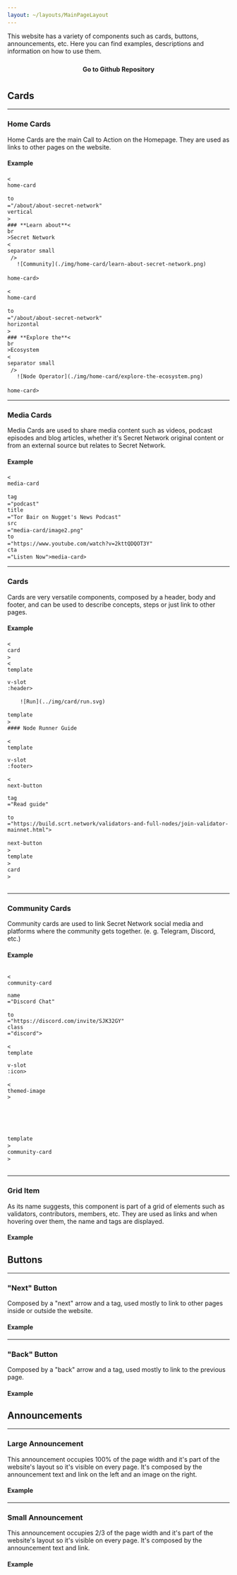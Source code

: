 ```yaml
---
layout: ~/layouts/MainPageLayout
---
```


<template v-slot:title>

## Secret Website Documentation

</template>

<slim-column class="description">

This website has a variety of components such as cards, buttons, announcements, etc. Here you can find examples, descriptions and information on how to use them.

<a class="white-button" href="https://github.com/SecretFoundation/SecretWebsite">Go to Github Repository</a>

</slim-column>

<slim-column>

## Cards

<hr>

### Home Cards

Home Cards are the main Call to Action on the Homepage. They are used as links to other pages on the website.

<themed-image>

<g-image light light-colored src="../src/assets/vertical_card_light.png" class="width__455px"></g-image>

<g-image dark dark-colored src="../src/assets/vertical_card_dark.png" class="width__455px"></g-image>

</themed-image>

<themed-image>

<g-image light light-colored src="../src/assets/horizontal_card_light.png"></g-image>

<g-image dark dark-colored src="../src/assets/horizontal_card_dark.png"></g-image>

</themed-image>

#### Example

<pre>
<code><<div class="hot-pink">home-card</div> <div class="purple">to</div>="/about/about-secret-network" <div class="purple">vertical</div>><div>### **Learn about**<<div class="br">br</div>>Secret Network</div><<div class="hot-pink">separator small</div> />
<div>   ![Community](./img/home-card/learn-about-secret-network.png)</div>
</<div class="hot-pink">home-card</div>></code>
</pre>

<pre>
<code><<div class="hot-pink">home-card</div> <div class="purple">to</div>="/about/about-secret-network" <div class="purple">horizontal</div>><div>### **Explore the**<<div class="br">br</div>>Ecosystem</div><<div class="hot-pink">separator small</div> />
<div>   ![Node Operator](./img/home-card/explore-the-ecosystem.png)</div>
</<div class="hot-pink">home-card</div>></code>
</pre>

<!--themed-image>

<g-image light light-colored src="../src/assets/codeblocks/vertical_card_light.png"></g-image>

<g-image dark dark-colored src="../src/assets/codeblocks/vertical_card_dark.png"></g-image>

</themed-image>

<themed-image>

<g-image light light-colored src="../src/assets/codeblocks/horizontal_card_light.png"></g-image>

<g-image dark dark-colored src="../src/assets/codeblocks/horizontal_card_dark.png"></g-image>

</themed-image-->

<hr>

### Media Cards

Media Cards are used to share media content such as videos, podcast episodes and blog articles, whether it's Secret Network original content or from an external source but relates to Secret Network.

<themed-image>

<g-image light light-colored src="../src/assets/media_card_light.png" class="width__490px"></g-image>

<g-image dark dark-colored src="../src/assets/media_card_dark.png" class="width__490px"></g-image>

</themed-image>

#### Example

<pre>
<code><<div class="hot-pink">media-card</div>&nbsp;<div class="purple">tag</div>="podcast" <div class="purple">title</div>="Tor Bair on Nugget's News Podcast" <div class="purple">src</div>="media-card/image2.png" <div class="purple">to</div>="https://www.youtube.com/watch?v=2kttQDQOT3Y" <div class="purple">cta</div>="Listen Now"></<div class="hot-pink">media-card</div>></code>
</pre>

<!--themed-image>

<g-image light light-colored src="../src/assets/codeblocks/media_card_light.png"></g-image>

<g-image dark dark-colored src="../src/assets/codeblocks/media_card_dark.png"></g-image>

</themed-image-->

<hr>

### Cards

Cards are very versatile components, composed by a header, body and footer, and can be used to describe concepts, steps or just link to other pages.

<themed-image>

<g-image light light-colored src="../src/assets/cards_light.png" class="width__570px"></g-image>

<g-image dark dark-colored src="../src/assets/cards_dark.png" class="width__570px"></g-image>

</themed-image>

#### Example

<pre>
<code><<div class="hot-pink">card</div>>
<div><<div class="hot-pink">template</div> <div class="purple">v-slot</div>:header></div>
<div>    ![Run](../img/card/run.svg)</div>
<div></<div class="hot-pink">template</div>></div>
<div>#### Node Runner Guide</div>
<div><<div class="hot-pink">template</div> <div class="purple">v-slot</div>:footer></div>
<div><<div class="hot-pink">next-button</div> <div class="purple">tag</div>="Read guide"</div>
<div><div class="purple">to</div>="https://build.scrt.network/validators-and-full-nodes/join-validator-mainnet.html"></div>
<div></<div class="hot-pink">next-button</div>></div>
<div></<div class="hot-pink">template</div>></div>
<div></<div class="hot-pink">card</div>></div>
</code>
</pre>


<!--themed-image>

<g-image light light-colored src="../src/assets/codeblocks/card_light.png"></g-image>

<g-image dark dark-colored src="../src/assets/codeblocks/card_dark.png"></g-image>

</themed-image-->

<hr>

### Community Cards

Community cards are used to link Secret Network social media and platforms where the community gets together. (e. g. Telegram, Discord, etc.)

<themed-image>

<g-image light light-colored src="../src/assets/community_card_light.png" class="width__455px"></g-image>

<g-image dark dark-colored src="../src/assets/community_card_dark.png" class="width__455px"></g-image>

</themed-image>

#### Example

<pre>
<code>
<div><<div class="hot-pink">community-card</div> <div class="purple">name</div>="Discord Chat"</div>
<div><div class="purple">to</div>="https://discord.com/invite/SJK32GY" <div class="purple">class</div>="discord"></div>
<div><<div class="hot-pink">template</div> <div class="purple">v-slot</div>:icon></div>
<div><<div class="hot-pink">themed-image</div>></div>
<!--div><<div class="hot-pink">g-image</div><div class="purple"> light light-colored</div></div>
<div><div class="purple">src</div>="./img/community-card/discord-black.svg"></<div class="hot-pink">g-image</div>></div-->
<!--div><<div class="hot-pink">g-image</div>&nbsp;<div class="purple">dark dark-colored</div></div-->
<!--div><div class="purple">src</div>    ="./img/community-card/discord-white.svg"></<div class="hot-pink">g-image</div>></div-->
<!--div></<div class="hot-pink">themed-image</div>></div-->
<div></<div class="hot-pink">template</div>></div>
<div></<div class="hot-pink">community-card</div>></div>
</code>
</pre>

<!--themed-image>

<g-image light light-colored src="../src/assets/codeblocks/community_card_light.png"></g-image>

<g-image dark dark-colored src="../src/assets/codeblocks/community_card_dark.png"></g-image>

</themed-image-->

<hr>

### Grid Item

As its name suggests, this component is part of a grid of elements such as validators, contributors, members, etc. They are used as links and when hovering over them, the name and tags are displayed.

<themed-image>

<g-image light light-colored src="../src/assets/grid_item_light.png" class="width__530px"></g-image>

<g-image dark dark-colored src="../src/assets/grid_item_dark.png" class="width__530px"></g-image>

</themed-image>

#### Example

<!--pre>
<code><<div class="hot-pink">grid-item</div> <div class="purple">name</div>="Secret Nodes" <div class="purple">tag</div>="validator" <div class="purple">tagTwo</div>="developer"</div>
<div><div class="purple">to</div>="https://secretnodes.org/#/"</div>
<div><div class="purple">src</div>    ="grid-item/contributors/image2.png"></div>
<div></<div class="hot-pink">grid-item</div>></div></code>
</pre-->

<!--themed-image>

<g-image light light-colored src="../src/assets/codeblocks/grid_item_light.png"></g-image>

<g-image dark dark-colored src="../src/assets/codeblocks/grid_item_dark.png"></g-image>

</themed-image-->

</slim-column>

<slim-column>

## Buttons

<hr>

### "Next" Button

Composed by a "next" arrow and a tag, used mostly to link to other pages inside or outside the website.

<themed-image>

<g-image light light-colored src="../src/assets/next_button_light.png" class="width__250px"></g-image>

<g-image dark dark-colored src="../src/assets/next_button_dark.png" class="width__250px"></g-image>

</themed-image>

#### Example

<themed-image>

<g-image light light-colored src="../src/assets/codeblocks/next_button_light.png"></g-image>

<g-image dark dark-colored src="../src/assets/codeblocks/next_button_dark.png"></g-image>

</themed-image>
<hr>

### "Back" Button

Composed by a "back" arrow and a tag, used mostly to link to the previous page.

<themed-image>

<g-image light light-colored src="../src/assets/back_button_light.png" class="width__250px"></g-image>

<g-image dark dark-colored src="../src/assets/back_button_dark.png" class="width__250px"></g-image>

</themed-image>

#### Example

<themed-image>

<g-image light light-colored src="../src/assets/codeblocks/back_button_light.png"></g-image>

<g-image dark dark-colored src="../src/assets/codeblocks/back_button_dark.png"></g-image>

</themed-image>

</slim-column>

<slim-column>

## Announcements

<hr>

### Large Announcement

This announcement occupies 100% of the page width and it's part of the website's layout so it's visible on every page. It's composed by the announcement text and link on the left and an image on the right.

<themed-image>

<g-image light light-colored src="../src/assets/large_announcement_light.png"></g-image>

<g-image dark dark-colored src="../src/assets/large_announcement_dark.png"></g-image>

</themed-image>

#### Example

<themed-image>

<g-image light light-colored src="../src/assets/codeblocks/announcement_light.png"></g-image>

<g-image dark dark-colored src="../src/assets/codeblocks/announcement_dark.png"></g-image>

</themed-image>

<hr>

### Small Announcement

This announcement occupies 2/3 of the page width and it's part of the website's layout so it's visible on every page. It's composed by the announcement text and link.

<themed-image>

<g-image light light-colored src="../src/assets/small_announcement_light.png" class="width__620px"></g-image>

<g-image dark dark-colored src="../src/assets/small_announcement_dark.png" class="width__620px"></g-image>

</themed-image>

#### Example

<themed-image>

<g-image light light-colored src="../src/assets/codeblocks/small_announcement_light.png"></g-image>

<g-image dark dark-colored src="../src/assets/codeblocks/small_announcement_dark.png"></g-image>

</themed-image>

</slim-column>

<style lang="scss">
.description {
    .white-button {
        display: block;
        width: rem(289px);
        margin: 0 auto;
        text-align: center;
        border-radius: 10px;
        padding: 10px 0;
        color: var(--theme-bg);
        background-color: var(--theme-fg);
        font-weight: bold;
        text-decoration: none;
        @include respond-to("xsmall and down") {
            width: 100%;
        }
        @include theme(dark dark-colored) {
            &:hover {
                color: $primary-red-color;
            }
        }
        @include theme(light light-colored) {
            &:hover {
                color: $primary-blue-color;
            }
        }
    }
}
.slim-column {
  .themed-image {
    img {
      width: auto;
      margin: 0 auto $gutter-xlarge auto;
      @include respond-to("large and up") {
        &.width {
          &__250px {
            width: rem(250px);
          }
          &__455px {
            width: rem(455px);
          }
          &__490px {
            width: rem(490px);
          }
          &__530px {
            width: rem(530px);
          }
          &__570px {
            width: rem(570px);
          }
          &__620px {
            width: rem(620px);
          }
        }
      }
      @include respond-to("medium and down") {
        &.width {
          &__250px {
            max-width: rem(250px);
          }
        }
      }
    }
  }
    pre {
      background-color: $primary-black-color;
      border: 1px solid black;
      white-space: normal;
      word-break: break-word;
      overflow-x: hidden;
      width: 100%;
      max-width: 100%;
      padding: $gutter;
      border-radius: 10px;
      line-height: 1;
      @include theme(dark dark-colored) {
        background-color: #F2F2F2;
      }
      @include theme(light light-colored) {
        background-color: $primary-black-color;
      }
      code {
        font-family: monospace, monospace;
        white-space: normal;
        word-break: break-word;
        overflow-x: hidden;
        line-height: 2em;
        font-size: $gutter;
        @include theme(dark dark-colored) {
          color: $primary-black-color;
        }
        @include theme(light light-colored) {
          color: white;
        }
        .hot-pink, .purple, .br {
          display: inline-block;
        }
        .hot-pink {
          color: $high-key-pink-color;
        }
        .purple {
          color: $high-key-purple-color;
        }
      }
    }
}
</style>
